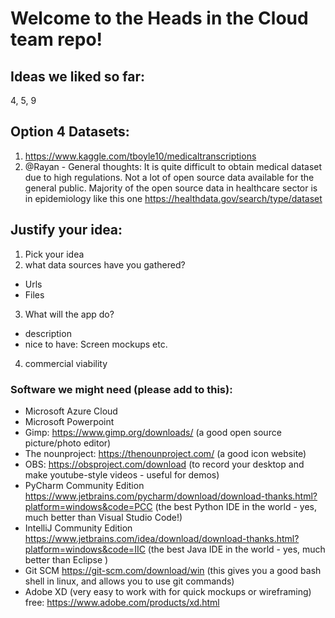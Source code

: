 # Welcome to the Heads in the Cloud team repo!

## Ideas we liked so far:
4, 5, 9

## Option 4 Datasets:
1. https://www.kaggle.com/tboyle10/medicaltranscriptions
2. @Rayan - General thoughts: It is quite difficult to obtain medical dataset due to high regulations. Not a lot of open source data available for the general public. Majority of the open source data in healthcare sector is in epidemiology like this one https://healthdata.gov/search/type/dataset 


## Justify your idea: 
1)	Pick your idea 
2)	what data sources have you gathered?
- Urls
- Files
3)	What will the app do?
- description
- nice to have: Screen mockups etc.
4)	commercial viability

### Software we might need (please add to this):

- Microsoft Azure Cloud
- Microsoft Powerpoint
- Gimp: https://www.gimp.org/downloads/ (a good open source picture/photo editor)
- The nounproject: https://thenounproject.com/ (a good icon website)
- OBS: https://obsproject.com/download (to record your desktop and make youtube-style videos - useful for demos)
- PyCharm Community Edition https://www.jetbrains.com/pycharm/download/download-thanks.html?platform=windows&code=PCC (the best Python IDE in the world - yes, much better than Visual Studio Code!)
- IntelliJ Community Edition https://www.jetbrains.com/idea/download/download-thanks.html?platform=windows&code=IIC (the best Java IDE in the world - yes, much better than Eclipse )
- Git SCM https://git-scm.com/download/win (this gives you a good bash shell in linux, and allows you to use git commands)
- Adobe XD (very easy to work with for quick mockups or wireframing) free: https://www.adobe.com/products/xd.html


